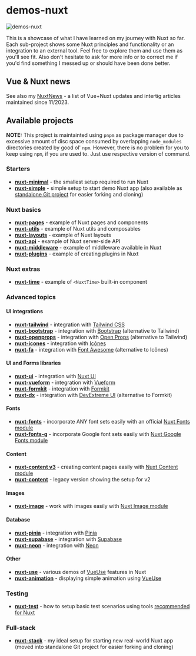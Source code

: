 # demos-nuxt

![demos-nuxt](https://github.com/AloisSeckar/demos-nuxt/blob/main/nuxt-simple/public/favicon.ico)

This is a showcase of what I have learned on my journey with Nuxt so far. Each sub-project shows some Nuxt principles and functionality or an integration to an external tool. Feel free to explore them and use them as you'll see fit. Also don't hesitate to ask for more info or to correct me if you'd find something I messed up or should have been done better.

## Vue & Nuxt news
See also my [NuxtNews](NuxtNews.md) - a list of Vue+Nuxt updates and intertig articles maintained since 11/2023.

## Available projects
**NOTE:** This project is maintainted using `pnpm` as package manager due to excessive amount of disc space consumed by overlapping `node_modules` directories created by good ol' `npm`. However, there is no problem for you to keep using `npm`, if you are used to. Just use respective version of command.

### Starters
- [**nuxt-minimal**](https://github.com/AloisSeckar/demos-nuxt/tree/main/nuxt-minimal) - the smallest setup required to run Nuxt
- [**nuxt-simple**](https://github.com/AloisSeckar/demos-nuxt/tree/main/nuxt-simple) - simple setup to start demo Nuxt app (also available as [standalone Git project](https://github.com/AloisSeckar/nuxt-starter) for easier forking and cloning)

### Nuxt basics
- [**nuxt-pages**](https://github.com/AloisSeckar/demos-nuxt/tree/main/nuxt-pages) - example of Nuxt pages and components
- [**nuxt-utils**](https://github.com/AloisSeckar/demos-nuxt/tree/main/nuxt-utils) - example of Nuxt utils and composables
- [**nuxt-layouts**](https://github.com/AloisSeckar/demos-nuxt/tree/main/nuxt-layouts) - example of Nuxt layouts
- [**nuxt-api**](https://github.com/AloisSeckar/demos-nuxt/tree/main/nuxt-api) - example of Nuxt server-side API
- [**nuxt-middleware**](https://github.com/AloisSeckar/demos-nuxt/tree/main/nuxt-middleware) - example of middleware available in Nuxt
- [**nuxt-plugins**](https://github.com/AloisSeckar/demos-nuxt/tree/main/nuxt-plugins) - example of creating plugins in Nuxt

### Nuxt extras
- [**nuxt-time**](https://github.com/AloisSeckar/demos-nuxt/tree/main/nuxt-time) - example of `<NuxtTime>` built-in component

### Advanced topics
#### UI integrations
- [**nuxt-tailwind**](https://github.com/AloisSeckar/demos-nuxt/tree/main/nuxt-tailwind) - integration with [Tailwind CSS](https://tailwindcss.com/)
- [**nuxt-bootstrap**](https://github.com/AloisSeckar/demos-nuxt/tree/main/nuxt-bootstrap) - integration with [Bootstrap](https://getbootstrap.com/) (alternative to Tailwind)
- [**nuxt-openprops**](https://github.com/AloisSeckar/demos-nuxt/tree/main/nuxt-openprops) - integration with [Open Props](https://open-props.style/) (alternative to Tailwind)
- [**nuxt-icones**](https://github.com/AloisSeckar/demos-nuxt/tree/main/nuxt-fa) - integration with [Icônes](https://icones.js.org/)
- [**nuxt-fa**](https://github.com/AloisSeckar/demos-nuxt/tree/main/nuxt-fa) - integration with [Font Awesome](https://fontawesome.com/) (alternative to Icônes)

#### UI and Forms libraries
- [**nuxt-ui**](https://github.com/AloisSeckar/demos-nuxt/tree/main/nuxt-ui) - integration with [Nuxt UI](https://ui.nuxt.com/)
- [**nuxt-vueform**](https://github.com/AloisSeckar/demos-nuxt/tree/main/nuxt-vueform) - integration with [Vueform](https://vueform.com/)
- [**nuxt-formkit**](https://github.com/AloisSeckar/demos-nuxt/tree/main/nuxt-formkit) - integration with [Formkit](https://formkit.com/)
- [**nuxt-dx**](https://github.com/AloisSeckar/demos-nuxt/tree/main/nuxt-dx) - integration with [DevExtreme UI](https://js.devexpress.com/) (alternative to Formkit)

#### Fonts
- [**nuxt-fonts**](https://github.com/AloisSeckar/demos-nuxt/tree/main/nuxt-fonts) - incorporate ANY font sets easily with an official [Nuxt Fonts module](https://fonts.nuxt.com/)
- [**nuxt-fonts-g**](https://github.com/AloisSeckar/demos-nuxt/tree/main/nuxt-fonts-g) - incorporate Google font sets easily with [Nuxt Google Fonts module](https://google-fonts.nuxtjs.org/)

#### Content
- [**nuxt-content v3**](https://github.com/AloisSeckar/demos-nuxt/tree/main/nuxt-content3) - creating content pages easily with [Nuxt Content module](https://content.nuxtjs.org/)
- [**nuxt-content**](https://github.com/AloisSeckar/demos-nuxt/tree/main/nuxt-content) - legacy version showing the setup for v2

#### Images
- [**nuxt-image**](https://github.com/AloisSeckar/demos-nuxt/tree/main/nuxt-image) - work with images easily with [Nuxt Image module](https://image.nuxt.com/)

#### Database
- [**nuxt-pinia**](https://github.com/AloisSeckar/demos-nuxt/tree/main/nuxt-pinia) - integration with [Pinia](https://pinia.vuejs.org/)
- [**nuxt-supabase**](https://github.com/AloisSeckar/demos-nuxt/tree/main/nuxt-supabase) - integration with [Supabase](https://supabase.com/)
- [**nuxt-neon**](https://github.com/AloisSeckar/demos-nuxt/tree/main/nuxt-neon) - integration with [Neon](https://neon.tech/)

#### Other
- [**nuxt-use**](https://github.com/AloisSeckar/demos-nuxt/tree/main/nuxt-use) - various demos of [VueUse](https://vueuse.org/) features in Nuxt
- [**nuxt-animation**](https://github.com/AloisSeckar/demos-nuxt/tree/main/nuxt-animation) - displaying simple animation using [VueUse](https://vueuse.org/)

### Testing
- [**nuxt-test**](https://github.com/AloisSeckar/demos-nuxt/tree/main/nuxt-text) - how to setup basic test scenarios using tools [recommended for Nuxt](https://nuxt.com/docs/getting-started/testing)

### Full-stack
- [**nuxt-stack**](https://github.com/AloisSeckar/nuxt-stack) - my ideal setup for starting new real-world Nuxt app (moved into standalone Git project for easier forking and cloning)
